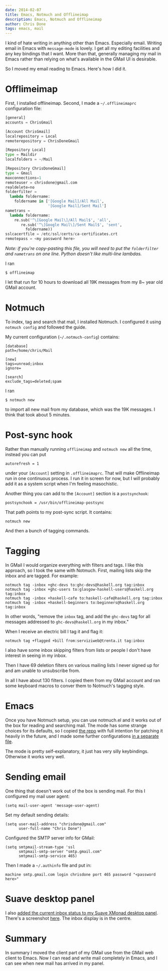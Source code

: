 ```yaml
---
date: 2014-02-07
title: Emacs, Notmuch and Offlineimap
description: Emacs, Notmuch and Offlineimap
author: Chris Done
tags: emacs, mail
---
```


I kind of hate writing in anything other than Emacs. Especially
email. Writing email in Emacs with `message-mode` is lovely. I get all
my editing facilities and any key bindings that I want. More than that,
generally managing my mail in Emacs rather than relying on what's
available in the GMail UI is desirable.

So I moved my email reading to Emacs. Here's how I did it.

# Offlimeimap

First, I installed offlineimap. Second, I made a `~/.offlineimaprc` configuration file:

``` python
[general]
accounts = ChrisGmail

[Account ChrisGmail]
localrepository = Local
remoterepository = ChrisDoneGmail

[Repository Local]
type = Maildir
localfolders = ~/Mail

[Repository ChrisDoneGmail]
type = Gmail
maxconnections=1
remoteuser = chrisdone@gmail.com
realdelete=no
folderfilter =
  lambda foldername:
    foldername in ['[Google Mail]/All Mail',
                   '[Google Mail]/Sent Mail']
nametrans =
  lambda foldername:
    re.sub('^\[Google Mail\]/All Mail$', 'all',
       re.sub('^\[Google Mail\]/Sent Mail$', 'sent',
         foldername))
sslcacertfile = /etc/ssl/certs/ca-certificates.crt
remotepass = <my password here>
```

*Note: if you're copy-pasting this file, you will need to put the
`folderfilter` and `nametrans` on one line. Python doesn't like
multi-line lambdas.*

I ran

    $ offlineimap

I let that run for 10 hours to download all 19K messages from my 8~
year old GMail account.

# Notmuch

To index, tag and search that mail, I installed Notmuch. I configured
it using `notmuch config` and followed the guide.

My current configuration (`~/.notmuch-config`) contains:

    [database]
    path=/home/chris/Mail

    [new]
    tags=unread;inbox
    ignore=

    [search]
    exclude_tags=deleted;spam

I ran

    $ notmuch new

to import all new mail from my database, which was the 19K messages. I
think that took about 5 minutes.

# Post-sync hook

Rather than manually running `offlineimap` and `notmuch new` all the
time, instead you can put

    autorefresh = 1

under your `[Account]` setting in `.offlineimaprc`. That will make
Offlineimap run in one continuous process. I run it in screen for now,
but I will probably add it as a system script when I'm feeling
masochistic.

Another thing you can add to the `[Account]` section is a
`postsynchook`:

    postsynchook = /usr/bin/offlineimap-postsync

That path points to my post-sync script. It contains:

    notmuch new

And then a bunch of tagging commands.

# Tagging

In GMail I would organize everything with filters and tags. I like
this approach, so I took the same with Notmuch. First, mailing lists
skip the inbox and are tagged. For example:

    notmuch tag -inbox +ghc-devs to:ghc-devs@haskell.org tag:inbox
    notmuch tag -inbox +ghc-users to:glasgow-haskell-users@haskell.org tag:inbox
    notmuch tag -inbox +haskell-cafe to:haskell-cafe@haskell.org tag:inbox
    notmuch tag -inbox +haskell-beginners to:beginners@haskell.org tag:inbox

In other words, "remove the `inbox` tag, and add the `ghc-devs` tag
for all messages addressed to `ghc-devs@haskell.org` in my inbox."

When I receive an electric bill I tag it and flag it:

    notmuch tag +flagged +bill from:serviziweb@trenta.it tag:inbox

I also have some inbox skipping filters from lists or people I don't
have interest in seeing in my inbox.

Then I have 69 deletion filters on various mailing lists I never
signed up for and am unable to unsubscribe from.

In all I have about 130 filters. I copied them from my GMail account
and ran some keyboard macros to conver them to Notmuch's tagging
style.

# Emacs

Once you have Notmuch setup, you can use notmuch.el and it works out
of the box for reading and searching mail. The mode has some strange
choices for its defaults, so I copied
[the repo](https://github.com/chrisdone/notmuch) with full intention
for patching it heavily in the future, and I made some further
configurations
[in a separate file](https://github.com/chrisdone/chrisdone-emacs/blob/master/config/notmuch.el).

The mode is pretty self-explanatory, it just has very silly
keybindings. Otherwise it works very well.

# Sending email

One thing that doesn't work out of the box is sending mail. For this I
configured my mail user agent:

    (setq mail-user-agent 'message-user-agent)

Set my default sending details:

    (setq user-mail-address "chrisdone@gmail.com"
          user-full-name "Chris Done")

Configured the SMTP server info for GMail:

    (setq smtpmail-stream-type 'ssl
          smtpmail-smtp-server "smtp.gmail.com"
          smtpmail-smtp-service 465)

Then I made a `~/.authinfo` file and put in:

    machine smtp.gmail.com login chrisdone port 465 password "<password here>"

# Suave desktop panel

I also
[added the current inbox status to my Suave XMonad desktop panel](https://github.com/chrisdone/chrisdone-xmonad/blob/b097b98ac044fc1cfa0f2bccd9abe9803b6ac8c4/src/XMonad/Suave/Window.hs#L69). There's
a screenshot [here](http://chrisdone.com/suave-1.png). The inbox
display is in the centre.

# Summary

In summary I moved the client part of my GMail use from the GMail web
client to Emacs. Now I can read and write mail completely in Emacs,
and I can see when new mail has arrived in my panel.
